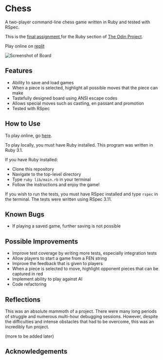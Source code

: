 # Chess

A two-player command-line chess game written in Ruby and tested with RSpec.

This is the [final assignment ](https://www.theodinproject.com/lessons/ruby-ruby-final-project) for the Ruby section of [The Odin Project](https://www.theodinproject.com).

Play online on [replit](https://replit.com/@Overlandcoder/Chess#README.md)

![Screenshot of Board]()

## Features
- Ability to save and load games
- When a piece is selected, highlight all possible moves that the piece can make
- Tastefully designed board using ANSI escape codes
- Allows special moves such as castling, en passant and promotion
- Tested with RSpec

## How to Use

To play online, go [here](https://replit.com/@Overlandcoder/Chess#README.md).

To play locally, you must have Ruby installed. This program was written in Ruby 3.1.

If you have Ruby installed:
- Clone this repository
- Navigate to the top-level directory
- Type `ruby lib/main.rb` in your terminal
- Follow the instructions and enjoy the game!

If you wish to run the tests, you must have RSpec installed and type `rspec` in the terminal. The tests were written using RSpec 3.11.

## Known Bugs
- If playing a saved game, further saving is not possible

## Possible Improvements
- Improve test coverage by writing more tests, especially integration tests
- Allow players to start a game from a FEN string
- Improve the feedback that is given to players
- When a piece is selected to move, highlight opponent pieces that can be captured in red
- Implement ability to play against AI
- Code refactoring

## Reflections

This was an absolute mammoth of a project. There were many long periods of struggle and numerous multi-hour debugging sessions. However, despite the difficulties and intense obstacles that had to be overcome, this was an incredibly fun project.

(more to be added later)

## Acknowledgements
